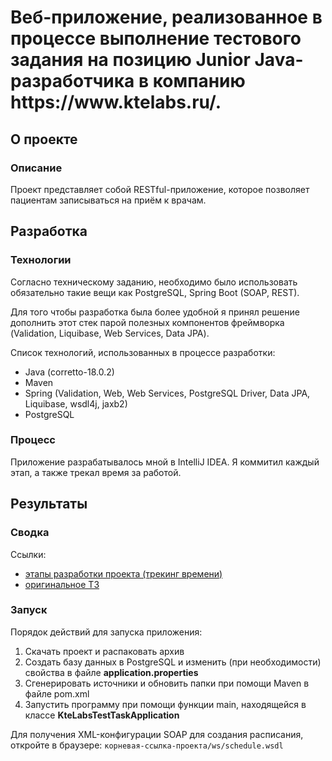 <h1>Веб-приложение, реализованное в процессе выполнение тестового задания на позицию Junior Java-разработчика в компанию https://www.ktelabs.ru/.</h1>

<h2>О проекте</h2>

<h3>Описание</h3>

<p>Проект представляет собой RESTful-приложение, которое позволяет пациентам записываться на приём к врачам.</p>

<h2>Разработка</h2>

<h3>Технологии</h3>

<p>Согласно техническому заданию, необходимо было использовать обязательно такие вещи как PostgreSQL, Spring Boot (SOAP, REST).</p>
<p>Для того чтобы разработка была более удобной я принял решение дополнить этот стек парой полезных компонентов фреймворка (Validation, Liquibase, Web Services, Data JPA).</p>
<p>Список технологий, использованных в процессе разработки:</p>
<ul>
    <li>Java (corretto-18.0.2)</li>
    <li>Maven</li>
    <li>Spring (Validation, Web, Web Services, PostgreSQL Driver, Data JPA, Liquibase, wsdl4j, jaxb2)</li>
    <li>PostgreSQL</li>
</ul>

<h3>Процесс</h3>

<p>Приложение разрабатывалось мной в IntelliJ IDEA. Я коммитил каждый этап, а также трекал время за работой.</p>

<h2>Результаты</h2>

<h3>Сводка</h3>

<p>Ссылки:</p>
<ul>
    <li><a href="https://drive.google.com/file/d/1GtYyu9jD7VsZ-8XLqZCh0GTkVu54rpe_/view?usp=sharing">этапы разработки проекта (трекинг времени)</a></li>
    <li><a href="https://docs.google.com/document/d/1ZcsTwmx0ON2rht8v-MjEcqwxmPoGdQJQ/view?usp=sharing">оригинальное ТЗ</a></li>
</ul>

<h3>Запуск</h3>
<p>Порядок действий для запуска приложения:</p>
<ol>
    <li>Скачать проект и распаковать архив</li>
    <li>Создать базу данных в PostgreSQL и изменить (при необходимости) свойства в файле <strong>application.properties</strong></li>
    <li>Сгенерировать источники и обновить папки при помощи Maven в файле pom.xml</li>
    <li>Запустить программу при помощи функции main, находящейся в классе <strong>KteLabsTestTaskApplication</strong></li>
</ol>

<p>Для получения XML-конфигурации SOAP для создания расписания, откройте в браузере: <code>корневая-ссылка-проекта/ws/schedule.wsdl</code></p>